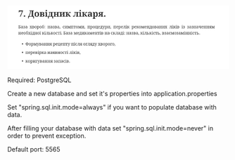 ![img.png](img.png)

Required:
PostgreSQL

Create a new database and set it's properties into
application.properties


Set "spring.sql.init.mode=always" if you want to populate
database with data.

After filling your database with data set "spring.sql.init.mode=never"
in order to prevent exception.

Default port: 5565
